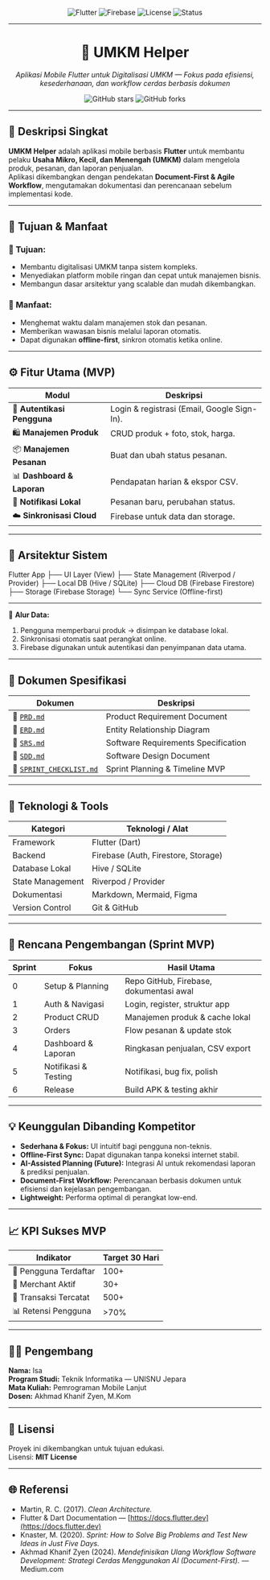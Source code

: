 <p align="center">
  <img src="https://img.shields.io/badge/Flutter-3.x-blue?logo=flutter&logoColor=white" alt="Flutter">
  <img src="https://img.shields.io/badge/Firebase-Enabled-orange?logo=firebase&logoColor=white" alt="Firebase">
  <img src="https://img.shields.io/badge/License-MIT-green.svg" alt="License">
  <img src="https://img.shields.io/badge/Status-In_Development-yellow.svg" alt="Status">
</p>

---

<h1 align="center">📱 UMKM Helper</h1>
<p align="center">
  <em>Aplikasi Mobile Flutter untuk Digitalisasi UMKM — Fokus pada efisiensi, kesederhanaan, dan workflow cerdas berbasis dokumen</em>
</p>

<p align="center">
  <img src="https://img.shields.io/github/stars/username/umkm-helper-specs?style=social" alt="GitHub stars">
  <img src="https://img.shields.io/github/forks/username/umkm-helper-specs?style=social" alt="GitHub forks">
</p>

---

## 🧭 Deskripsi Singkat
**UMKM Helper** adalah aplikasi mobile berbasis **Flutter** untuk membantu pelaku **Usaha Mikro, Kecil, dan Menengah (UMKM)** dalam mengelola produk, pesanan, dan laporan penjualan.  
Aplikasi dikembangkan dengan pendekatan **Document-First & Agile Workflow**, mengutamakan dokumentasi dan perencanaan sebelum implementasi kode.

---

## 🎯 Tujuan & Manfaat

### 🎯 Tujuan:
- Membantu digitalisasi UMKM tanpa sistem kompleks.
- Menyediakan platform mobile ringan dan cepat untuk manajemen bisnis.
- Membangun dasar arsitektur yang scalable dan mudah dikembangkan.

### 🌟 Manfaat:
- Menghemat waktu dalam manajemen stok dan pesanan.  
- Memberikan wawasan bisnis melalui laporan otomatis.  
- Dapat digunakan **offline-first**, sinkron otomatis ketika online.

---

## ⚙️ Fitur Utama (MVP)
| Modul | Deskripsi |
|-------|------------|
| 🔐 **Autentikasi Pengguna** | Login & registrasi (Email, Google Sign-In). |
| 🛍️ **Manajemen Produk** | CRUD produk + foto, stok, harga. |
| 📦 **Manajemen Pesanan** | Buat dan ubah status pesanan. |
| 📊 **Dashboard & Laporan** | Pendapatan harian & ekspor CSV. |
| 🔔 **Notifikasi Lokal** | Pesanan baru, perubahan status. |
| ☁️ **Sinkronisasi Cloud** | Firebase untuk data dan storage. |

---

## 🧩 Arsitektur Sistem
Flutter App
├── UI Layer (View)
├── State Management (Riverpod / Provider)
├── Local DB (Hive / SQLite)
├── Cloud DB (Firebase Firestore)
├── Storage (Firebase Storage)
└── Sync Service (Offline-first)

---

📡 **Alur Data:**
1. Pengguna memperbarui produk → disimpan ke database lokal.  
2. Sinkronisasi otomatis saat perangkat online.  
3. Firebase digunakan untuk autentikasi dan penyimpanan data utama.

---

## 📘 Dokumen Spesifikasi
| Dokumen | Deskripsi |
|----------|------------|
| 📄 [`PRD.md`](./PRD.md) | Product Requirement Document |
| 🧭 [`ERD.md`](./ERD.md) | Entity Relationship Diagram |
| 🧾 [`SRS.md`](./SRS.md) | Software Requirements Specification |
| 🧩 [`SDD.md`](./SDD.md) | Software Design Document |
| 📅 [`SPRINT_CHECKLIST.md`](./SPRINT_CHECKLIST.md) | Sprint Planning & Timeline MVP |

---

## 🧠 Teknologi & Tools

| Kategori | Teknologi / Alat |
|-----------|------------------|
| Framework | Flutter (Dart) |
| Backend | Firebase (Auth, Firestore, Storage) |
| Database Lokal | Hive / SQLite |
| State Management | Riverpod / Provider |
| Dokumentasi | Markdown, Mermaid, Figma |
| Version Control | Git & GitHub |

---

## 🚀 Rencana Pengembangan (Sprint MVP)
| Sprint | Fokus | Hasil Utama |
|--------|--------|--------------|
| 0 | Setup & Planning | Repo GitHub, Firebase, dokumentasi awal |
| 1 | Auth & Navigasi | Login, register, struktur app |
| 2 | Product CRUD | Manajemen produk & cache lokal |
| 3 | Orders | Flow pesanan & update stok |
| 4 | Dashboard & Laporan | Ringkasan penjualan, CSV export |
| 5 | Notifikasi & Testing | Notifikasi, bug fix, polish |
| 6 | Release | Build APK & testing akhir |

---

## 💡 Keunggulan Dibanding Kompetitor
- **Sederhana & Fokus:** UI intuitif bagi pengguna non-teknis.  
- **Offline-First Sync:** Dapat digunakan tanpa koneksi internet stabil.  
- **AI-Assisted Planning (Future):** Integrasi AI untuk rekomendasi laporan & prediksi penjualan.  
- **Document-First Workflow:** Perencanaan berbasis dokumen untuk efisiensi dan kejelasan pengembangan.  
- **Lightweight:** Performa optimal di perangkat low-end.

---

## 📈 KPI Sukses MVP
| Indikator | Target 30 Hari |
|------------|----------------|
| 👥 Pengguna Terdaftar | 100+ |
| 🏪 Merchant Aktif | 30+ |
| 🧾 Transaksi Tercatat | 500+ |
| 📊 Retensi Pengguna | >70% |

---

## 👨‍💻 Pengembang
**Nama:** Isa  
**Program Studi:** Teknik Informatika — UNISNU Jepara  
**Mata Kuliah:** Pemrograman Mobile Lanjut  
**Dosen:** Akhmad Khanif Zyen, M.Kom  

---

## 📜 Lisensi
Proyek ini dikembangkan untuk tujuan edukasi.  
Lisensi: **MIT License**  

---

## 🌐 Referensi
- Martin, R. C. (2017). *Clean Architecture.*  
- Flutter & Dart Documentation — [https://docs.flutter.dev](https://docs.flutter.dev)  
- Knaster, M. (2020). *Sprint: How to Solve Big Problems and Test New Ideas in Just Five Days.*  
- Akhmad Khanif Zyen (2024). *Mendefinisikan Ulang Workflow Software Development: Strategi Cerdas Menggunakan AI (Document-First).* — Medium.com

